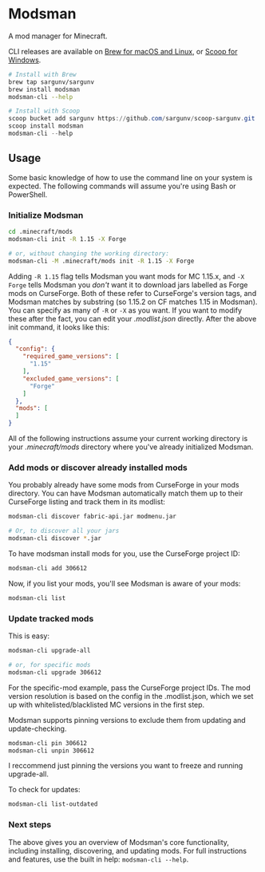 # Modsman

A mod manager for Minecraft.

CLI releases are available on [Brew for macOS and Linux](https://brew.sh/), or [Scoop for Windows](https://scoop.sh/).

```bash
# Install with Brew
brew tap sargunv/sargunv
brew install modsman
modsman-cli --help
```


```powershell
# Install with Scoop
scoop bucket add sargunv https://github.com/sargunv/scoop-sargunv.git
scoop install modsman
modsman-cli --help
```

## Usage

Some basic knowledge of how to use the command line on your system is expected. The following commands will assume you're using Bash or PowerShell.

### Initialize Modsman

```bash
cd .minecraft/mods
modsman-cli init -R 1.15 -X Forge

# or, without changing the working directory:
modsman-cli -M .minecraft/mods init -R 1.15 -X Forge
```

Adding `-R 1.15` flag tells Modsman you want mods for MC 1.15.x, and `-X Forge` tells Modsman you *don't* want it to download jars labelled as Forge mods on CurseForge. Both of these refer to CurseForge's version tags, and Modsman matches by substring (so 1.15.2 on CF matches 1.15 in Modsman). You can specify as many of `-R` or `-X` as you want. If you want to modify these after the fact, you can edit your *.modlist.json* directly. After the above init command, it looks like this:

```json
{
  "config": {
    "required_game_versions": [
      "1.15"
    ],
    "excluded_game_versions": [
      "Forge"
    ]
  },
  "mods": [
  ]
}
```

All of the following instructions assume your current working directory is your *.minecraft/mods* directory where you've already initialized Modsman.

### Add mods or discover already installed mods

You probably already have some mods from CurseForge in your mods directory. You can have Modsman automatically match them up to their CurseForge listing and track them in its modlist:

```bash
modsman-cli discover fabric-api.jar modmenu.jar

# Or, to discover all your jars
modsman-cli discover *.jar
```

To have modsman install mods for you, use the CurseForge project ID:

```bash
modsman-cli add 306612
```

Now, if you list your mods, you'll see Modsman is aware of your mods:

```bash
modsman-cli list
```

### Update tracked mods

This is easy:

```bash
modsman-cli upgrade-all

# or, for specific mods
modsman-cli upgrade 306612
```

For the specific-mod example, pass the CurseForge project IDs. The mod version resolution is based on the config in the .modlist.json, which we set up with whitelisted/blacklisted MC versions in the first step.

Modsman supports pinning versions to exclude them from updating and update-checking.

```bash
modsman-cli pin 306612
modsman-cli unpin 306612
```

I reccommend just pinning the versions you want to freeze and running upgrade-all.

To check for updates:

```bash
modsman-cli list-outdated
```

### Next steps

The above gives you an overview of Modsman's core functionality, including installing, discovering, and updating mods. For full instructions and features, use the built in help: `modsman-cli --help`.
